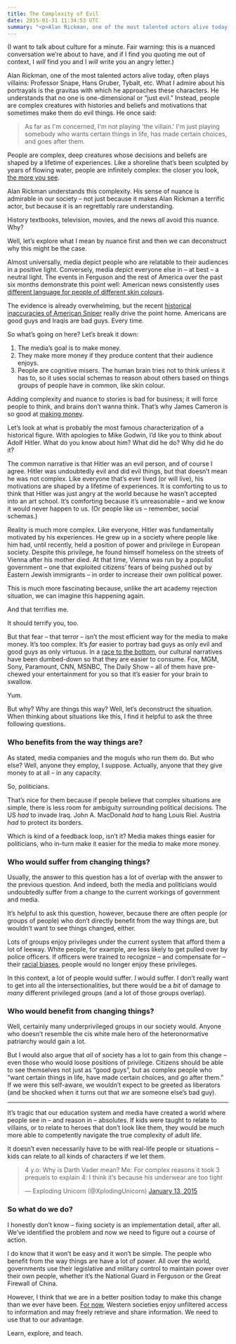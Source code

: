 ```yaml
---
title: The Complexity of Evil
date: 2015-01-31 11:34:53 UTC
summary: "<p>Alan Rickman, one of the most talented actors alive today, often plays villains: Professor Snape, Hans Gruber, Tybalt, etc. What I admire about his portrayals is the gravitas with which he approaches these characters. He understands that no one is one-dimensional or &quot;just evil.&quot; Instead, people are complex creatures with histories and beliefs and motivations that sometimes make them do evil things.</p>"
---
```


(I want to talk about culture for a minute. Fair warning: this is a nuanced conversation we’re about to have, and if I find you quoting me out of context, I *will* find you and I *will* write you an angry letter.)

Alan Rickman, one of the most talented actors alive today, often plays villains: Professor Snape, Hans Gruber, Tybalt, etc. What I admire about his portrayals is the gravitas with which he approaches these characters. He understands that no one is one-dimensional or “just evil.” Instead, people are complex creatures with histories and beliefs and motivations that sometimes make them do evil things. He once said: 

<!-- more -->

> As far as I'm concerned, I'm not playing 'the villain.' I'm just playing somebody who wants certain things in life, has made certain choices, and goes after them.

People are complex, deep creatures whose decisions and beliefs are shaped by a lifetime of experiences. Like a shoreline that’s been sculpted by years of flowing water, people are infinitely complex: the closer you look, [the more you see](https://en.wikipedia.org/wiki/Coastline_paradox). 

Alan Rickman understands this complexity. His sense of nuance is admirable in our society – not just because it makes Alan Rickman a terrific actor, but because it is an regrettably rare understanding. 

History textbooks, television, movies, and the news *all* avoid this nuance. Why? 

Well, let’s explore what I mean by nuance first and then we can deconstruct why this might be the case. 

Almost universally, media depict people who are relatable to their audiences in a positive light. Conversely, media depict everyone else in – at best – a neutral light. The events in Ferguson and the rest of America over the past six months demonstrate this point well: American news consistently uses [different language for people of different skin colours](http://www.huffingtonpost.com/2014/08/14/media-black-victims_n_5673291.html). 

The evidence is already overwhelming, but the recent [historical inaccuracies of American Sniper](http://www.rawstory.com/rs/2015/01/is-american-sniper-historically-accurate-how-the-film-strays-from-reality-to-patriotic-mythmaking/) really drive the point home. Americans are good guys and Iraqis are bad guys. Every time. 

So what’s going on here? Let’s break it down: 

1. The media’s goal is to make money. 
2. They make more money if they produce content that their audience enjoys. 
3. People are cognitive misers. The human brain tries not to think unless it has to, so it uses social schemas to reason about others based on things groups of people have in common, like skin colour.

Adding complexity and nuance to stories is bad for business; it will force people to think, and brains don’t wanna think. That’s why James Cameron is so good at [making money](http://redlettermedia.com/mr-plinkett-review-titanic/). 

Let’s look at what is probably the most famous characterization of a historical figure. With apologies to Mike Godwin, I’d like you to think about Adolf Hitler. What do you know about him? What did he do? Why did he do it? 

The common narrative is that Hitler was an evil person, and of course I agree. Hitler was undoubtedly evil and did evil things, but that doesn’t mean he was not complex. Like everyone that’s ever lived (or will live), his motivations are shaped by a lifetime of experiences. It is comforting to us to think that Hitler was just angry at the world because he wasn’t accepted into an art school. It’s comforting because it’s unreasonable – and we know it would never happen to us. (Or people like us – remember, social schemas.)

Reality is much more complex. Like everyone, Hitler was fundamentally motivated by his experiences. He grew up in a society where people like him had, until recently, held a position of power and privilege in European society. Despite this privilege, he found himself homeless on the streets of Vienna after his mother died. At that time, Vienna was run by a populist government – one that exploited citizens’ fears of being pushed out by Eastern Jewish immigrants – in order to increase their own political power. 

This is much more fascinating because, unlike the art academy rejection situation, we can imagine this happening again. 

And that terrifies me. 

It should terrify you, too. 

But that fear – that terror – isn’t the most efficient way for the media to make money. It’s too complex. It’s *far* easier to portray bad guys as only evil and good guys as only virtuous. In a [race to the bottom](https://en.wikipedia.org/wiki/Inglourious_Basterds), our cultural narratives have been dumbed-down so that they are easier to consume. Fox, MGM, Sony, Paramount, CNN, MSNBC, The Daily Show – all of them have pre-chewed your entertainment for you so that it’s easier for your brain to swallow. 

Yum. 

But why? Why are things this way? Well, let’s deconstruct the situation. When thinking about situations like this, I find it helpful to ask the three following questions. 

### Who benefits from the way things are?

As stated, media companies and the moguls who run them do. But who else? Well, anyone they employ, I suppose. Actually, anyone that they give money to at all – in any capacity. 

So, politicians. 

That’s nice for them because if people believe that complex situations are simple, there is less room for ambiguity surrounding political decisions. The US *had* to invade Iraq. John A. MacDonald *had* to hang Louis Riel. Austria *had* to protect its borders.

Which is kind of a feedback loop, isn’t it? Media makes things easier for politicians, who in-turn make it easier for the media to make more money. 

### Who would suffer from changing things? 

Usually, the answer to this question has a lot of overlap with the answer to the previous question. And indeed, both the media and politicians would undoubtedly suffer from a change to the current workings of government and media. 

It’s helpful to ask this question, however, because there are often people (or groups of people) who don’t directly benefit from the way things are, but wouldn’t want to see things changed, either. 

Lots of groups enjoy privileges under the current system that afford them a lot of leeway. White people, for example, are less likely to get pulled over by police officers. If officers were trained to recognize – and compensate for – their [racial biases](http://www.understandingprejudice.org/iat/racframe.htm), people would no longer enjoy these privileges. 

In this context, a lot of people would suffer. *I* would suffer. I don’t really want to get into all the intersectionalities, but there would be a *bit* of damage to *many* different privileged groups (and a lot of those groups overlap). 

### Who would benefit from changing things?

Well, certainly many underprivileged groups in our society would. Anyone who doesn’t resemble the cis white male hero of the heteronormative patriarchy would gain a lot. 

But I would also argue that *all* of society has a lot to gain from this change – even those who would loose positions of privilege. Citizens should be able to see themselves not just as “good guys”, but as complex people who “want certain things in life, have made certain choices, and go after them.” If we were this self-aware, we wouldn’t expect to be greeted as liberators (and be shocked when it turns out that *we* are someone else’s bad guy). 

<hr />

It’s tragic that our education system and media have created a world where people see in – and reason in – absolutes. If kids were taught to relate to villains, or to relate to heroes that don’t look like them, they would be much more able to competently navigate the true complexity of adult life. 

It doesn’t even necessarily have to be with real-life people or situations – kids can relate to all kinds of characters if we let them.

<blockquote class="twitter-tweet" lang="en">

<p>4 y.o: Why is Darth Vader mean?&#10;&#10;Me: For complex reasons it took 3 prequels to explain&#10;&#10;4: I think it’s because his underwear are too tight</p>&mdash; Exploding Unicorn (@XplodingUnicorn) <a href="https://twitter.com/XplodingUnicorn/status/554876781548036097">January 13, 2015</a></blockquote>

<script async src="//platform.twitter.com/widgets.js" charset="utf-8"></script>

### So what do we do? 

I honestly don’t know – fixing society is an implementation detail, after all. We’ve identified the problem and now we need to figure out a course of action. 

I do know that it won’t be easy and it won’t be simple. The people who benefit from the way things are have a lot of power. All over the world, governments use their legislative and military control to maintain power over their own people, whether it’s the National Guard in Ferguson or the Great Firewall of China. 

However, I think that we are in a better position today to make this change than we ever have been. [For now](https://en.wikipedia.org/wiki/Internet_censorship_in_the_United_Kingdom), Western societies enjoy unfiltered access to information and may freely retrieve and share information. We need to use that to our advantage. 

Learn, explore, and teach. 
